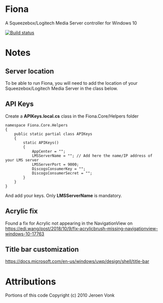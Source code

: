 # Fiona
 A Squeezebox/Logitech Media Server controller for Windows 10



[![Build status](https://build.appcenter.ms/v0.1/apps/c1bf4304-517e-47af-8e39-5e78f367f15b/branches/main/badge)](https://appcenter.ms)

# Notes

## Server location

To be able to run Fiona, you will need to add the location of your Squeezebox/Logitech Media Server in the class below.

## API Keys

Create a __APIKeys.local.cs__ class in the Fiona.Core/Helpers folder

    namespace Fiona.Core.Helpers
    {
        public static partial class APIKeys
        {
            static APIKeys()
            {
                AppCenter = "";
                LMSServerName = ""; // Add here the name/IP address of your LMS server
                LMSServerPort = 9000;
                DiscogsConsumerKey = "";
                DiscogsConsumerSecret = "";
            }
        }
    }

And add your keys. Only __LMSServerName__ is mandatory.

## Acrylic fix

Found a fix for Acrylic not appearing in the NavigationView on https://edi.wang/post/2018/10/9/fix-acrylicbrush-missing-navigationview-windows-10-17763 

## Title bar customization

https://docs.microsoft.com/en-us/windows/uwp/design/shell/title-bar

# Attributions

 Portions of this code Copyright (c) 2010 Jeroen Vonk
